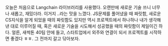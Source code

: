 오늘은 처음으로 Langchain 라이브러리를 사용했다. 오랜만에 새로운 기술 쓰니 너무나 새롭고, 재밌더라. 이거지 ..라는 맛을 느꼈다. JS문제를 풀어냈을 때 짜릿함, 새로운 CS지식을 알게 되었을 때의 짜릿함도 있지만 역시 프로젝트에서 하나하나 내가 생각해낸 대로 이루어질 때, 혹은 새로운 기술을 시도해서 성공했을 때의 짜릿함이 제일이긴 하다.
얼른, 새싹톤 40팀 안에 들고, 스타트업에서 외주와 연결이 되서 프로젝트를 시작하면 좋겠다 ㅎㅎ. 그 전까지 갈고 닦아보자.
